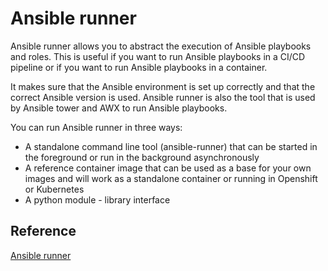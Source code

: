# Ansible runner
Ansible runner allows you to abstract the execution of Ansible playbooks and roles. This is useful if you want to run Ansible playbooks in a CI/CD pipeline or if you want to run Ansible playbooks in a container.

It makes sure that the Ansible environment is set up correctly and that the correct Ansible version is used.
Ansible runner is also the tool that is used by Ansible tower and AWX to run Ansible playbooks.

You can run Ansible runner in three ways:

- A standalone command line tool (ansible-runner) that can be started in the foreground or run in the background asynchronously
- A reference container image that can be used as a base for your own images and will work as a standalone container or running in Openshift or Kubernetes
- A python module - library interface

## Reference
[Ansible runner](https://ansible-runner.readthedocs.io/en/stable/)